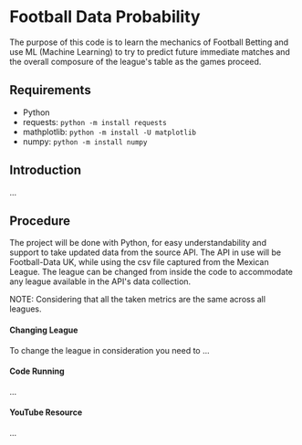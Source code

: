# Football Data Probability
The purpose of this code is to learn the mechanics of Football Betting and use ML (Machine Learning) to try to predict future immediate matches and the overall composure of the league's table as the games proceed.

## Requirements
- Python
- requests: `python -m install requests`
- mathplotlib: `python -m install -U matplotlib`
- numpy: `python -m install numpy`

## Introduction
...

## Procedure
The project will be done with Python, for easy understandability and support to take updated data from the source API. The API in use will be Football-Data UK, while using the csv file captured from the Mexican League. The league can be changed from inside the code to accommodate any league available in the API's data collection.

NOTE: Considering that all the taken metrics are the same across all leagues.

#### Changing League 
To change the league in consideration you need to ...

#### Code Running
...

#### YouTube Resource
...
